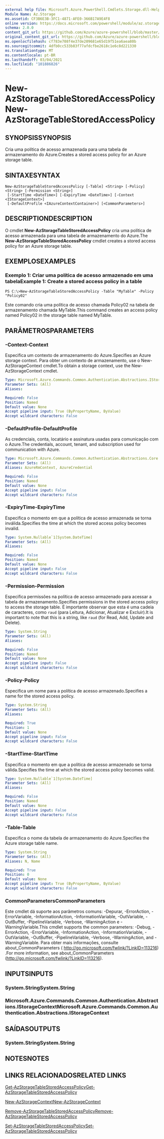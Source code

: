 ```yaml
---
external help file: Microsoft.Azure.PowerShell.Cmdlets.Storage.dll-Help.xml
Module Name: Az.Storage
ms.assetid: CF3B6E3B-3FC1-4871-AFE0-366B17A9E4F8
online version: https://docs.microsoft.com/powershell/module/az.storage/new-azstoragetablestoredaccesspolicy
schema: 2.0.0
content_git_url: https://github.com/Azure/azure-powershell/blob/master/src/Storage/Storage.Management/help/New-AzStorageTableStoredAccessPolicy.md
original_content_git_url: https://github.com/Azure/azure-powershell/blob/master/src/Storage/Storage.Management/help/New-AzStorageTableStoredAccessPolicy.md
ms.openlocfilehash: cf783e708f4e37de209681e65d19f51ea6aea80b
ms.sourcegitcommit: 4dfb0cc533b83f77afdcfbe2618c1e6c8d221330
ms.translationtype: MT
ms.contentlocale: pt-BR
ms.lasthandoff: 03/04/2021
ms.locfileid: "101886826"
---
```

# <span data-ttu-id="9d94b-101">New-AzStorageTableStoredAccessPolicy</span><span class="sxs-lookup"><span data-stu-id="9d94b-101">New-AzStorageTableStoredAccessPolicy</span></span>

## <span data-ttu-id="9d94b-102">SYNOPSIS</span><span class="sxs-lookup"><span data-stu-id="9d94b-102">SYNOPSIS</span></span>
<span data-ttu-id="9d94b-103">Cria uma política de acesso armazenada para uma tabela de armazenamento do Azure.</span><span class="sxs-lookup"><span data-stu-id="9d94b-103">Creates a stored access policy for an Azure storage table.</span></span>

## <span data-ttu-id="9d94b-104">SINTAXE</span><span class="sxs-lookup"><span data-stu-id="9d94b-104">SYNTAX</span></span>

```
New-AzStorageTableStoredAccessPolicy [-Table] <String> [-Policy] <String> [-Permission <String>]
 [-StartTime <DateTime>] [-ExpiryTime <DateTime>] [-Context <IStorageContext>]
 [-DefaultProfile <IAzureContextContainer>] [<CommonParameters>]
```

## <span data-ttu-id="9d94b-105">DESCRIPTION</span><span class="sxs-lookup"><span data-stu-id="9d94b-105">DESCRIPTION</span></span>
<span data-ttu-id="9d94b-106">O cmdlet **New-AzStorageTableStoredAccessPolicy** cria uma política de acesso armazenada para uma tabela de armazenamento do Azure.</span><span class="sxs-lookup"><span data-stu-id="9d94b-106">The **New-AzStorageTableStoredAccessPolicy** cmdlet creates a stored access policy for an Azure storage table.</span></span>

## <span data-ttu-id="9d94b-107">EXEMPLOS</span><span class="sxs-lookup"><span data-stu-id="9d94b-107">EXAMPLES</span></span>

### <span data-ttu-id="9d94b-108">Exemplo 1: Criar uma política de acesso armazenado em uma tabela</span><span class="sxs-lookup"><span data-stu-id="9d94b-108">Example 1: Create a stored access policy in a table</span></span>
```
PS C:\>New-AzStorageTableStoredAccessPolicy -Table "MyTable" -Policy "Policy02"
```

<span data-ttu-id="9d94b-109">Este comando cria uma política de acesso chamada Policy02 na tabela de armazenamento chamada MyTable.</span><span class="sxs-lookup"><span data-stu-id="9d94b-109">This command creates an access policy named Policy02 in the storage table named MyTable.</span></span>

## <span data-ttu-id="9d94b-110">PARÂMETROS</span><span class="sxs-lookup"><span data-stu-id="9d94b-110">PARAMETERS</span></span>

### <span data-ttu-id="9d94b-111">-Context</span><span class="sxs-lookup"><span data-stu-id="9d94b-111">-Context</span></span>
<span data-ttu-id="9d94b-112">Especifica um contexto de armazenamento do Azure.</span><span class="sxs-lookup"><span data-stu-id="9d94b-112">Specifies an Azure storage context.</span></span>
<span data-ttu-id="9d94b-113">Para obter um contexto de armazenamento, use o New-AzStorageContext cmdlet.</span><span class="sxs-lookup"><span data-stu-id="9d94b-113">To obtain a storage context, use the New-AzStorageContext cmdlet.</span></span>

```yaml
Type: Microsoft.Azure.Commands.Common.Authentication.Abstractions.IStorageContext
Parameter Sets: (All)
Aliases:

Required: False
Position: Named
Default value: None
Accept pipeline input: True (ByPropertyName, ByValue)
Accept wildcard characters: False
```

### <span data-ttu-id="9d94b-114">-DefaultProfile</span><span class="sxs-lookup"><span data-stu-id="9d94b-114">-DefaultProfile</span></span>
<span data-ttu-id="9d94b-115">As credenciais, conta, locatário e assinatura usadas para comunicação com o Azure.</span><span class="sxs-lookup"><span data-stu-id="9d94b-115">The credentials, account, tenant, and subscription used for communication with Azure.</span></span>

```yaml
Type: Microsoft.Azure.Commands.Common.Authentication.Abstractions.Core.IAzureContextContainer
Parameter Sets: (All)
Aliases: AzureRmContext, AzureCredential

Required: False
Position: Named
Default value: None
Accept pipeline input: False
Accept wildcard characters: False
```

### <span data-ttu-id="9d94b-116">-ExpiryTime</span><span class="sxs-lookup"><span data-stu-id="9d94b-116">-ExpiryTime</span></span>
<span data-ttu-id="9d94b-117">Especifica o momento em que a política de acesso armazenada se torna inválida.</span><span class="sxs-lookup"><span data-stu-id="9d94b-117">Specifies the time at which the stored access policy becomes invalid.</span></span>

```yaml
Type: System.Nullable`1[System.DateTime]
Parameter Sets: (All)
Aliases:

Required: False
Position: Named
Default value: None
Accept pipeline input: False
Accept wildcard characters: False
```

### <span data-ttu-id="9d94b-118">-Permission</span><span class="sxs-lookup"><span data-stu-id="9d94b-118">-Permission</span></span>
<span data-ttu-id="9d94b-119">Especifica permissões na política de acesso armazenado para acessar a tabela de armazenamento.</span><span class="sxs-lookup"><span data-stu-id="9d94b-119">Specifies permissions in the stored access policy to access the storage table.</span></span>
<span data-ttu-id="9d94b-120">É importante observar que esta é uma cadeia de caracteres, como `raud` (para Leitura, Adicionar, Atualizar e Excluir).</span><span class="sxs-lookup"><span data-stu-id="9d94b-120">It is important to note that this is a string, like `raud` (for Read, Add, Update and Delete).</span></span>

```yaml
Type: System.String
Parameter Sets: (All)
Aliases:

Required: False
Position: Named
Default value: None
Accept pipeline input: False
Accept wildcard characters: False
```

### <span data-ttu-id="9d94b-121">-Policy</span><span class="sxs-lookup"><span data-stu-id="9d94b-121">-Policy</span></span>
<span data-ttu-id="9d94b-122">Especifica um nome para a política de acesso armazenado.</span><span class="sxs-lookup"><span data-stu-id="9d94b-122">Specifies a name for the stored access policy.</span></span>

```yaml
Type: System.String
Parameter Sets: (All)
Aliases:

Required: True
Position: 1
Default value: None
Accept pipeline input: False
Accept wildcard characters: False
```

### <span data-ttu-id="9d94b-123">-StartTime</span><span class="sxs-lookup"><span data-stu-id="9d94b-123">-StartTime</span></span>
<span data-ttu-id="9d94b-124">Especifica o momento em que a política de acesso armazenado se torna válida.</span><span class="sxs-lookup"><span data-stu-id="9d94b-124">Specifies the time at which the stored access policy becomes valid.</span></span>

```yaml
Type: System.Nullable`1[System.DateTime]
Parameter Sets: (All)
Aliases:

Required: False
Position: Named
Default value: None
Accept pipeline input: False
Accept wildcard characters: False
```

### <span data-ttu-id="9d94b-125">-Table</span><span class="sxs-lookup"><span data-stu-id="9d94b-125">-Table</span></span>
<span data-ttu-id="9d94b-126">Especifica o nome da tabela de armazenamento do Azure.</span><span class="sxs-lookup"><span data-stu-id="9d94b-126">Specifies the Azure storage table name.</span></span>

```yaml
Type: System.String
Parameter Sets: (All)
Aliases: N, Name

Required: True
Position: 0
Default value: None
Accept pipeline input: True (ByPropertyName, ByValue)
Accept wildcard characters: False
```

### <span data-ttu-id="9d94b-127">CommonParameters</span><span class="sxs-lookup"><span data-stu-id="9d94b-127">CommonParameters</span></span>
<span data-ttu-id="9d94b-128">Este cmdlet dá suporte aos parâmetros comuns: -Depurar, -ErrorAction, -ErrorVariable, -InformationAction, -InformationVariable, -OutVariable, -OutBuffer, -PipelineVariable, -Verbose, -WarningAction e -WarningVariable.</span><span class="sxs-lookup"><span data-stu-id="9d94b-128">This cmdlet supports the common parameters: -Debug, -ErrorAction, -ErrorVariable, -InformationAction, -InformationVariable, -OutVariable, -OutBuffer, -PipelineVariable, -Verbose, -WarningAction, and -WarningVariable.</span></span> <span data-ttu-id="9d94b-129">Para obter mais informações, consulte about_CommonParameters ( http://go.microsoft.com/fwlink/?LinkID=113216) .</span><span class="sxs-lookup"><span data-stu-id="9d94b-129">For more information, see about_CommonParameters (http://go.microsoft.com/fwlink/?LinkID=113216).</span></span>

## <span data-ttu-id="9d94b-130">INPUTS</span><span class="sxs-lookup"><span data-stu-id="9d94b-130">INPUTS</span></span>

### <span data-ttu-id="9d94b-131">System.String</span><span class="sxs-lookup"><span data-stu-id="9d94b-131">System.String</span></span>

### <span data-ttu-id="9d94b-132">Microsoft.Azure.Commands.Common.Authentication.Abstractions.IStorageContext</span><span class="sxs-lookup"><span data-stu-id="9d94b-132">Microsoft.Azure.Commands.Common.Authentication.Abstractions.IStorageContext</span></span>

## <span data-ttu-id="9d94b-133">SAÍDAS</span><span class="sxs-lookup"><span data-stu-id="9d94b-133">OUTPUTS</span></span>

### <span data-ttu-id="9d94b-134">System.String</span><span class="sxs-lookup"><span data-stu-id="9d94b-134">System.String</span></span>

## <span data-ttu-id="9d94b-135">NOTES</span><span class="sxs-lookup"><span data-stu-id="9d94b-135">NOTES</span></span>

## <span data-ttu-id="9d94b-136">LINKS RELACIONADOS</span><span class="sxs-lookup"><span data-stu-id="9d94b-136">RELATED LINKS</span></span>

[<span data-ttu-id="9d94b-137">Get-AzStorageTableStoredAccessPolicy</span><span class="sxs-lookup"><span data-stu-id="9d94b-137">Get-AzStorageTableStoredAccessPolicy</span></span>](./Get-AzStorageTableStoredAccessPolicy.md)

[<span data-ttu-id="9d94b-138">New-AzStorageContext</span><span class="sxs-lookup"><span data-stu-id="9d94b-138">New-AzStorageContext</span></span>](./New-AzStorageContext.md)

[<span data-ttu-id="9d94b-139">Remove-AzStorageTableStoredAccessPolicy</span><span class="sxs-lookup"><span data-stu-id="9d94b-139">Remove-AzStorageTableStoredAccessPolicy</span></span>](./Remove-AzStorageTableStoredAccessPolicy.md)

[<span data-ttu-id="9d94b-140">Set-AzStorageTableStoredAccessPolicy</span><span class="sxs-lookup"><span data-stu-id="9d94b-140">Set-AzStorageTableStoredAccessPolicy</span></span>](./Set-AzStorageTableStoredAccessPolicy.md)


